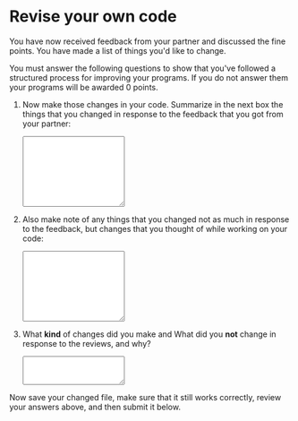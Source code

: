 # Revise your own code

You have now received feedback from your partner and discussed the fine points. You have made a list of things you'd like to change.

You must answer the following questions to show that you've followed a structured process for improving your programs. If you do not answer them your programs will be awarded 0 points.

1.  Now make those changes in your code. Summarize in the next box the things that you changed in response to the feedback that you got from your partner:

    <textarea name="form[changes_review]" rows="8" required></textarea>

2.  Also make note of any things that you changed not as much in response to the feedback, but changes that you thought of while working on your code:

    <textarea name="form[changes_adhoc]" rows="8" required></textarea>

4.  What **kind** of changes did you make and What did you **not** change in response to the reviews, and why?

    <textarea name="form[not_changed]" rows="3" required></textarea>

Now save your changed file, make sure that it still works correctly, review your answers above, and then submit it below.
